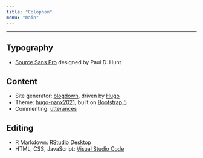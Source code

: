 ```yaml
---
title: "Colophon"
menu: "main"
---
```


<hr>

## Typography

- [Source Sans Pro](https://github.com/adobe-fonts/source-sans) designed by Paul D. Hunt

## Content

- Site generator: [blogdown](https://github.com/rstudio/blogdown), driven by [Hugo](https://gohugo.io/)
- Theme: [hugo-nanx2021](https://github.com/nanxstats/hugo-nanx2021), built on [Bootstrap 5](https://getbootstrap.com/docs/5.1/)
- Commenting: [utterances](https://utteranc.es/)

## Editing

- R Markdown: [RStudio Desktop](https://www.rstudio.com/products/rstudio/)
- HTML, CSS, JavaScript: [Visual Studio Code](https://code.visualstudio.com/)
